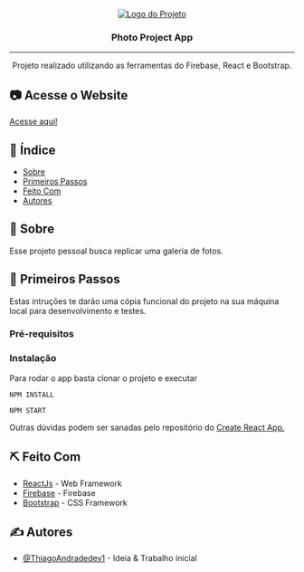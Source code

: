 <p align="center">
  <a href="" rel="noopener">
 <img src="https://user-images.githubusercontent.com/63686057/89356237-a8dfd780-d693-11ea-838c-cf69daa08a63.png" alt="Logo do Projeto"></a>
</p>

<h3 align="center">Photo Project App</h3>

---

<p align="center"> Projeto realizado utilizando as ferramentas do Firebase, React e Bootstrap.
    <br> 
</p>

## 📷 Acesse o Website <a name = "acesse_website"></a>

<a href="https://projeto-testeee.web.app">Acesse aqui!</a>

## 📝 Índice

- [Sobre](#sobre)
- [Primeiros Passos](#primeiros_passos)
- [Feito Com](#feito_com)
- [Autores](#autores)

## 🧐 Sobre <a name = "sobre"></a>

Esse projeto pessoal busca replicar uma galeria de fotos.

## 🏁 Primeiros Passos <a name = "primeiros_passos"></a>

Estas intruçōes te darão uma cópia funcional do projeto na sua máquina local para desenvolvimento e testes.

### Pré-requisitos

### Instalação

Para rodar o app basta clonar o projeto e executar

```
NPM INSTALL
```

```
NPM START
```

Outras dúvidas podem ser sanadas pelo repositório do [Create React App.](https://github.com/facebook/create-react-app)

## ⛏️ Feito Com <a name = "feito_com"></a>

- [ReactJs](https://reactjs.org) - Web Framework
- [Firebase](https://firebase.google.com/?hl=pt-br) - Firebase
- [Bootstrap](https://react-bootstrap.github.io/) - CSS Framework

## ✍️ Autores <a name = "autores"></a>

- [@ThiagoAndradedev1](https://github.com/ThiagoAndradedev1) - Ideia & Trabalho inicial
